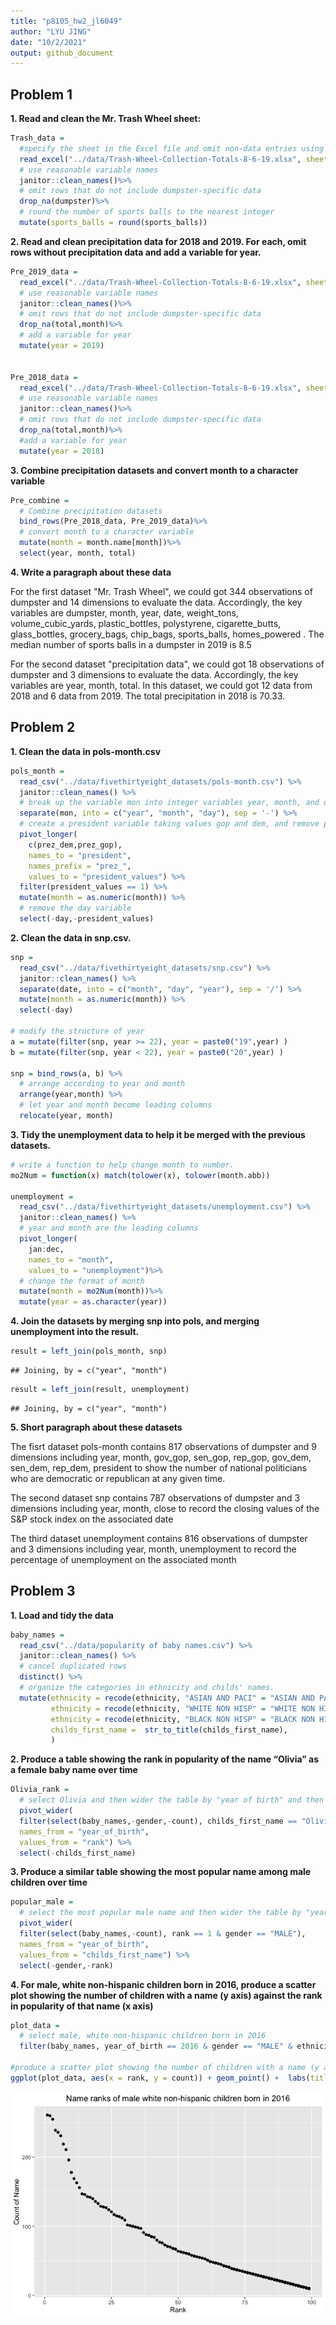 ```yaml
---
title: "p8105_hw2_jl6049"
author: "LYU JING"
date: "10/2/2021"
output: github_document
---
```


## Problem 1

**1. Read and clean the Mr. Trash Wheel sheet:**





```r
Trash_data = 
  #specify the sheet in the Excel file and omit non-data entries using arguments in read_excel
  read_excel("../data/Trash-Wheel-Collection-Totals-8-6-19.xlsx", sheet = "Mr. Trash Wheel", range = "A2:N408") %>%
  # use reasonable variable names
  janitor::clean_names()%>%
  # omit rows that do not include dumpster-specific data
  drop_na(dumpster)%>%
  # round the number of sports balls to the nearest integer
  mutate(sports_balls = round(sports_balls))
```

**2. Read and clean precipitation data for 2018 and 2019. For each, omit rows without precipitation data and add a variable for year.**


```r
Pre_2019_data = 
  read_excel("../data/Trash-Wheel-Collection-Totals-8-6-19.xlsx", sheet = "2019 Precipitation", skip = 1)%>%
  # use reasonable variable names
  janitor::clean_names()%>%
  # omit rows that do not include dumpster-specific data
  drop_na(total,month)%>%
  # add a variable for year
  mutate(year = 2019)


Pre_2018_data = 
  read_excel("../data/Trash-Wheel-Collection-Totals-8-6-19.xlsx", sheet = "2018 Precipitation", skip = 1)%>%
  # use reasonable variable names
  janitor::clean_names()%>%
  # omit rows that do not include dumpster-specific data
  drop_na(total,month)%>%
  #add a variable for year
  mutate(year = 2018)
```

**3. Combine precipitation datasets and convert month to a character variable**


```r
Pre_combine = 
  # Combine precipitation datasets
  bind_rows(Pre_2018_data, Pre_2019_data)%>%
  # convert month to a character variable
  mutate(month = month.name[month])%>%
  select(year, month, total)
```

**4. Write a paragraph about these data**

For the first dataset "Mr. Trash Wheel", we could got 344 observations of dumpster and 14 dimensions to evaluate the data. Accordingly, the key variables are dumpster, month, year, date, weight_tons, volume_cubic_yards, plastic_bottles, polystyrene, cigarette_butts, glass_bottles, grocery_bags, chip_bags, sports_balls, homes_powered .  The median number of sports balls in a dumpster in 2019 is 8.5

For the second dataset "precipitation data", we could got 18 observations of dumpster and 3 dimensions to evaluate the data. Accordingly, the key variables are year, month, total. In this dataset, we could got 12 data from 2018 and 6 data from 2019. The total precipitation in 2018 is 70.33.


## Problem 2

**1. Clean the data in pols-month.csv**


```r
pols_month = 
  read_csv("../data/fivethirtyeight_datasets/pols-month.csv") %>%
  janitor::clean_names() %>%
  # break up the variable mon into integer variables year, month, and day; replace month number with month name;
  separate(mon, into = c("year", "month", "day"), sep = '-') %>%
  # create a president variable taking values gop and dem, and remove prez_dem and prez_gop; 
  pivot_longer(
    c(prez_dem,prez_gop),
    names_to = "president", 
    names_prefix = "prez_",
    values_to = "president_values") %>%
  filter(president_values == 1) %>%
  mutate(month = as.numeric(month)) %>%
  # remove the day variable
  select(-day,-president_values)
```


**2. Clean the data in snp.csv.**


```r
snp = 
  read_csv("../data/fivethirtyeight_datasets/snp.csv") %>%
  janitor::clean_names() %>%
  separate(date, into = c("month", "day", "year"), sep = '/') %>%
  mutate(month = as.numeric(month)) %>%
  select(-day)

# modify the structure of year
a = mutate(filter(snp, year >= 22), year = paste0("19",year) )
b = mutate(filter(snp, year < 22), year = paste0("20",year) )

snp = bind_rows(a, b) %>%
  # arrange according to year and month
  arrange(year,month) %>%
  # let year and month become leading columns
  relocate(year, month) 
```

**3. Tidy the unemployment data to help it be merged with the previous datasets.**


```r
# write a function to help change month to number.
mo2Num = function(x) match(tolower(x), tolower(month.abb))

unemployment = 
  read_csv("../data/fivethirtyeight_datasets/unemployment.csv") %>%
  janitor::clean_names() %>%
  # year and month are the leading columns
  pivot_longer(
    jan:dec,
    names_to = "month", 
    values_to = "unemployment")%>%
  # change the format of month
  mutate(month = mo2Num(month))%>%
  mutate(year = as.character(year))
```

**4. Join the datasets by merging snp into pols, and merging unemployment into the result.**


```r
result = left_join(pols_month, snp)
```

```
## Joining, by = c("year", "month")
```

```r
result = left_join(result, unemployment)
```

```
## Joining, by = c("year", "month")
```

**5. Short paragraph about these datasets**

The fisrt dataset pols-month contains 817 observations of dumpster and 9 dimensions including year, month, gov_gop, sen_gop, rep_gop, gov_dem, sen_dem, rep_dem, president to show the number of national politicians who are democratic or republican at any given time.

The second dataset snp contains 787 observations of dumpster and 3 dimensions including year, month, close to record the closing values of the S&P stock index on the associated date

The third dataset unemployment contains 816 observations of dumpster and 3 dimensions including year, month, unemployment to record the percentage of unemployment on the associated month


## Problem 3

**1. Load and tidy the data**


```r
baby_names = 
  read_csv("../data/popularity of baby names.csv") %>%
  janitor::clean_names() %>% 
  # cancel duplicated rows
  distinct() %>%
  # organize the categories in ethnicity and childs' names.
  mutate(ethnicity = recode(ethnicity, "ASIAN AND PACI" = "ASIAN AND PACIFIC ISLANDER"),
         ethnicity = recode(ethnicity, "WHITE NON HISP" = "WHITE NON HISPANIC"),
         ethnicity = recode(ethnicity, "BLACK NON HISP" = "BLACK NON HISPANIC"),
         childs_first_name =  str_to_title(childs_first_name),
         ) 
```

**2. Produce a table showing the rank in popularity of the name “Olivia” as a female baby name over time**


```r
Olivia_rank = 
  # select Olivia and then wider the table by "year of birth" and then fill the number with rank.
  pivot_wider(
  filter(select(baby_names,-gender,-count), childs_first_name == "Olivia" ), 
  names_from = "year_of_birth", 
  values_from = "rank") %>%
  select(-childs_first_name)
```

**3. Produce a similar table showing the most popular name among male children over time**


```r
popular_male = 
  # select the most popular male name and then wider the table by "year of birth" and then fill the name in it
  pivot_wider(
  filter(select(baby_names,-count), rank == 1 & gender == "MALE"), 
  names_from = "year_of_birth", 
  values_from = "childs_first_name") %>%
  select(-gender,-rank)
```

**4. For male, white non-hispanic children born in 2016, produce a scatter plot showing the number of children with a name (y axis) against the rank in popularity of that name (x axis)**


```r
plot_data = 
  # select male, white non-hispanic children born in 2016
  filter(baby_names, year_of_birth == 2016 & gender == "MALE" & ethnicity == "WHITE NON HISPANIC")

#produce a scatter plot showing the number of children with a name (y axis) against the rank in popularity of that name (x axis)
ggplot(plot_data, aes(x = rank, y = count)) + geom_point() +  labs(title = "Name ranks of male white non-hispanic children born in 2016" , x = "Rank" , y = "Count of Name") + theme(plot.title = element_text(hjust = 0.5))
```

![](p8105_hw2_jl6049_files/figure-gfm/unnamed-chunk-12-1.png)<!-- -->







